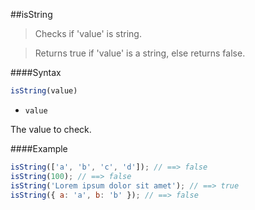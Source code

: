 ##isString
>Checks if 'value' is string.

>Returns true if 'value' is a string, else returns false.

####Syntax
```js
isString(value)
```

- <code>value</code>

The value to check.

####Example
```js
isString(['a', 'b', 'c', 'd']); // ==> false
isString(100); // ==> false
isString('Lorem ipsum dolor sit amet'); // ==> true
isString({ a: 'a', b: 'b' }); // ==> false
```